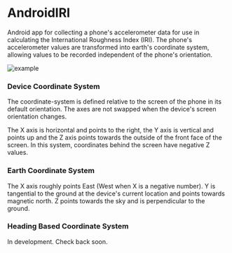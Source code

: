 # AndroidIRI
Android app for collecting a phone's accelerometer data for use in calculating the 
International Roughness Index (IRI). The phone's accelerometer values are transformed into
earth's coordinate system, allowing values to be recorded independent of the phone's 
orientation.

![example](http://www.markbuie.com/img/github/phone_orientation.gif)

### Device Coordinate System

The coordinate-system is defined relative to the screen of the phone in its default 
orientation. The axes are not swapped when the device's screen orientation changes.

The X axis is horizontal and points to the right, the Y axis is vertical and points 
up and the Z axis points towards the outside of the front face of the screen. In this 
system, coordinates behind the screen have negative Z values.

### Earth Coordinate System

The X axis roughly points East (West when X is a negative number). Y is tangential to the ground at the device's current location and points towards 
magnetic north. Z points towards the sky and is perpendicular to the ground.

### Heading Based Coordinate System
In development. Check back soon. 